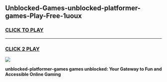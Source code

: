 
## Unblocked-Games-unblocked-platformer-games-Play-Free-1uoux
<h3>
<a href="https://premium76.site?title=unblocked-platformer-games&ref=17A">CLICK TO PLAY</a></h3>
<hr>

<h3>
<a href="https://premium76.site?title=unblocked-platformer-games&ref=17A">CLICK 2 PLAY</a>
  
</h3>

<a href="https://premium76.site?title=unblocked-platformer-games&ref=17A"><img src="https://clearcache.store/games.png"></a>


**unblocked-platformer-games games unblocked: Your Gateway to Fun and Accessible Online Gaming**
